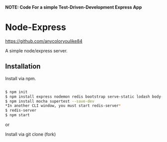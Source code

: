 




**NOTE: Code For a simple Test-Driven-Development Express App**

# Node-Express

[ https://github.com/anycoloryoulike84 ](https://www.npmjs.com/package/github)

A simple node/express server.

## Installation

Install via npm.

```bash

$ npm init
$ npm install express nodemon redis bootstrap serve-static lodash body-parser --save
$ npm install mocha supertest --save-dev
*In another CLI window, you must start redis-server*
$ redis-server
$ npm start

```


or

Install via git clone (fork)
